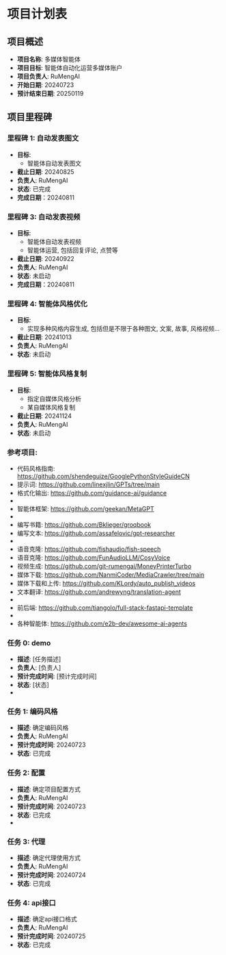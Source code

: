 # 项目计划表

## 项目概述

- **项目名称**: 多媒体智能体
- **项目目标**: 智能体自动化运营多媒体账户
- **项目负责人**: RuMengAI
- **开始日期**: 20240723
- **预计结束日期**: 20250119

## 项目里程碑

### 里程碑 1: 自动发表图文
- **目标**: 
  - 智能体自动发表图文
- **截止日期**: 20240825
- **负责人**: RuMengAI
- **状态**: 已完成
- **完成日期**：20240811

### 里程碑 3: 自动发表视频
- **目标**: 
  - 智能体自动发表视频
  - 智能体运营, 包括回复评论, 点赞等
- **截止日期**: 20240922
- **负责人**: RuMengAI
- **状态**: 未启动
- **完成日期**：20240811

### 里程碑 4: 智能体风格优化
- **目标**: 
  - 实现多种风格内容生成, 包括但是不限于各种图文, 文案, 故事, 风格视频...
- **截止日期**: 20241013
- **负责人**: RuMengAI
- **状态**: 未启动

### 里程碑 5: 智能体风格复制
- **目标**:
  - 指定自媒体风格分析
  - 某自媒体风格复制
- **截止日期**: 20241124
- **负责人**: RuMengAI
- **状态**: 未启动


### 参考项目:
- 代码风格指南: https://github.com/shendeguize/GooglePythonStyleGuideCN
- 提示词: https://github.com/linexjlin/GPTs/tree/main
- 格式化输出: https://github.com/guidance-ai/guidance
- 
- 智能体框架: https://github.com/geekan/MetaGPT
- 
- 编写书籍: https://github.com/Bklieger/groqbook
- 编写文本: https://github.com/assafelovic/gpt-researcher
- 
- 语音克隆: https://github.com/fishaudio/fish-speech
- 语音克隆: https://github.com/FunAudioLLM/CosyVoice
- 视频生成: https://github.com/git-rumengai/MoneyPrinterTurbo
- 媒体下载: https://github.com/NanmiCoder/MediaCrawler/tree/main
- 媒体下载和上传: https://github.com/KLordy/auto_publish_videos
- 文本翻译: https://github.com/andrewyng/translation-agent
-
- 前后端: https://github.com/tiangolo/full-stack-fastapi-template
- 
- 各种智能体: https://github.com/e2b-dev/awesome-ai-agents


### 任务 0: demo
- **描述**: [任务描述]
- **负责人**: [负责人]
- **预计完成时间**: [预计完成时间]
- **状态**: [状态]
-
### 任务 1: 编码风格
- **描述**: 确定编码风格
- **负责人**: RuMengAI
- **预计完成时间**: 20240723
- **状态**: 已完成

### 任务 2: 配置
- **描述**: 确定项目配置方式
- **负责人**: RuMengAI
- **预计完成时间**: 20240723
- **状态**: 已完成
- 
### 任务 3: 代理
- **描述**: 确定代理使用方式
- **负责人**: RuMengAI
- **预计完成时间**: 20240724
- **状态**: 已完成

### 任务 4: api接口
- **描述**: 确定api接口格式
- **负责人**: RuMengAI
- **预计完成时间**: 20240725
- **状态**: 已完成

